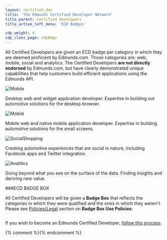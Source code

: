 ```yaml
---
layout: certified_dev
title: 'The Edmunds Certified Developer Network'
title_parent: Certified developers
title_active_left_menu: 'ECD Badges'

cdp_weight: 4
cdp_class_page: cdpBdge
---
```


All Certified Developers are given an ECD badge per category in which they are deemed proficient by Edmunds.com. Those categories are: web, mobile, social and analytics. The Certified Developers **are not directly endorsed** by Edmunds.com, but have clearly demonstrated unique capabilities that help customers build efficient applications using the Edmunds API.

<div class="row-fluid">
  <div class="span3">
    <img src="{{ PATH }}/assets/themes/twitter/img/certified_developer/icon_web.png" alt="Mobile" />
    <p>Desktop web and widget application developer. Expertise in building out automotive solutions for the desktop browser.</p>
  </div>
  <div class="span3">
    <img src="{{ PATH }}/assets/themes/twitter/img/certified_developer/icon_mobile.png" alt="Mobile" />
    <p>Mobile web and native mobile application developer. Expertise in building automotive solutions for the small screens.</p>
  </div>
  <div class="span3">
    <img src="{{ PATH }}/assets/themes/twitter/img/certified_developer/icon_socialShopping.png" alt="SocialShopping" />
    <p>Creating automotive experiences that are social in nature, including Facebook apps and Twitter integration.</p>
  </div>
  <div class="span3">
    <img src="{{ PATH }}/assets/themes/twitter/img/certified_developer/icon_analitics.png" alt="Analitics" />
    <p>Going beyond what you see on the surface of the data. Finding insights and deriving new value.</p>
  </div>
</div>

###ECD BADGE BOX

All Certified Developers will be given a **Badge Box** that reflects the categories in which they were qualified and the ones in which they weren't. Please see [Policies/Legal](/certified-dev/policies.html#badge_use_policies) section on **Badge Box Use Policies**:

<img src="{{ PATH }}/assets/themes/twitter/img/certified_developer/badges.png" alt="" />

<div class="additionalInf">
	<p>If you wish to become an Edmunds Certified Developer, <a href="/certified-dev/get_start.html#certified_developer">follow this process</a>.</p>
</div>




{% comment %}<!-- Smooth scroll to -->{% endcomment %}
<script type="text/javascript" src="{{ PATH }}/assets/themes/twitter/js/scrollTo.js">
</script>
<script type="text/javascript">
	$(function(){

		$(".wrapperAnchors a").on('click', function (element) {
			var thisLink = $(this);
			scrollTo(thisLink);
		});

	});
</script>